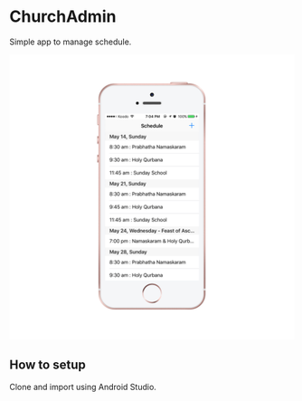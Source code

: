 # ChurchAdmin

Simple app to manage schedule.

![App Screenshot](https://raw.githubusercontent.com/RoneyThomas/ChurchAdmin/master/Docs/img/Screen%20Shot%202017-05-17%20at%207.04.35%20PM_iphoneserosegold_portrait.png)
## How to setup
Clone and import using Android Studio.